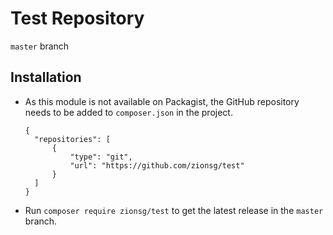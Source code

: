 # Test Repository

`master` branch

## Installation
- As this module is not available on Packagist, the GitHub repository needs to be added to `composer.json` in the
  project.

  ```
  {
    "repositories": [
        {
            "type": "git",
            "url": "https://github.com/zionsg/test"
        }
    ]
  }
  ```
- Run `composer require zionsg/test` to get the latest release in the `master` branch.
